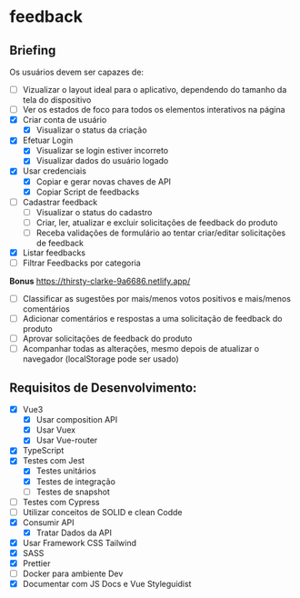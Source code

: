 # feedback

## Briefing

Os usuários devem ser capazes de:
- [ ] Vizualizar o layout ideal para o aplicativo, dependendo do tamanho da tela do dispositivo
- [ ] Ver os estados de foco para todos os elementos interativos na página
- [X] Criar conta de usuário
    - [X] Visualizar o status da criação
- [X] Efetuar Login
    - [X] Visualizar se login estiver incorreto
    - [X] Visualizar dados do usuário logado
- [X] Usar credenciais
    - [X] Copiar e gerar novas chaves de API
    - [X] Copiar Script de feedbacks
- [ ] Cadastrar feedback
    - [ ] Visualizar o status do cadastro
    - [ ] Criar, ler, atualizar e excluir solicitações de feedback do produto
    - [ ] Receba validações de formulário ao tentar criar/editar solicitações de feedback
- [X] Listar feedbacks
- [ ] Filtrar Feedbacks por categoria

**Bonus**
https://thirsty-clarke-9a6686.netlify.app/
- [ ] Classificar as sugestões por mais/menos votos positivos e mais/menos comentários
- [ ] Adicionar comentários e respostas a uma solicitação de feedback do produto
- [ ] Aprovar solicitações de feedback do produto
- [ ] Acompanhar todas as alterações, mesmo depois de atualizar o navegador (localStorage pode ser usado)

## Requisitos de Desenvolvimento:
- [X] Vue3
    - [X] Usar composition API
    - [X] Usar Vuex
    - [X] Usar Vue-router
- [X] TypeScript
- [X] Testes com Jest
    - [X] Testes unitários
    - [X] Testes de integração
    - [ ] Testes de snapshot
- [ ] Testes com Cypress
- [ ] Utilizar conceitos de SOLID e clean Codde
- [X] Consumir API
    - [X] Tratar Dados da API
- [X] Usar Framework CSS Tailwind
- [X] SASS
- [X] Prettier
- [ ] Docker para ambiente Dev
- [X] Documentar com JS Docs e Vue Styleguidist